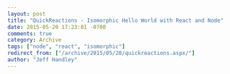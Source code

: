 ```yaml
---
layout: post
title: "QuickReactions - Isomorphic Hello World with React and Node"
date: 2015-05-20 17:23:01 -0700
comments: true
category: Archive
tags: ["node", "react", "isomorphic"]
redirect_from: ["/archive/2015/05/20/quickreactions.aspx/"]
author: "Jeff Handley"
---
```


